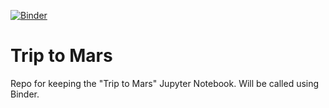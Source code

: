 [![Binder](https://mybinder.org/badge_logo.svg)](https://mybinder.org/v2/gh/quan71200/Trip_to_Mars/HEAD)

# Trip to Mars
Repo for keeping the "Trip to Mars" Jupyter Notebook. Will be called using Binder. 
